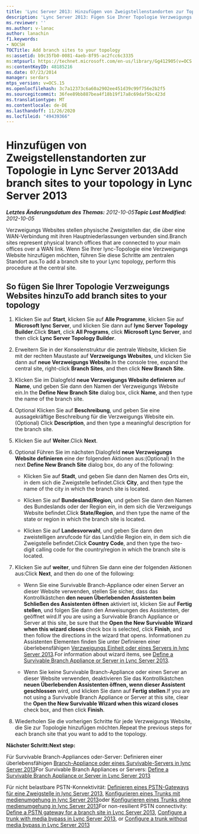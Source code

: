```yaml
---
title: 'Lync Server 2013: Hinzufügen von Zweigstellenstandorten zur Topologie'
description: 'Lync Server 2013: Fügen Sie Ihrer Topologie Verzweigungs Websites hinzu.'
ms.reviewer: ''
ms.author: v-lanac
author: lanachin
f1.keywords:
- NOCSH
TOCTitle: Add branch sites to your topology
ms:assetid: b9c35fb0-0081-4aeb-8f95-ac2fcc6c3335
ms:mtpsurl: https://technet.microsoft.com/en-us/library/Gg412905(v=OCS.15)
ms:contentKeyID: 48185216
ms.date: 07/23/2014
manager: serdars
mtps_version: v=OCS.15
ms.openlocfilehash: 3c7a12373c6a60a2902ee451d39c99f756e2b2f5
ms.sourcegitcommit: 36fee89bb887bea4f18b19f17a8c69daf5bc423d
ms.translationtype: MT
ms.contentlocale: de-DE
ms.lasthandoff: 11/26/2020
ms.locfileid: "49439366"
---
```

# <a name="add-branch-sites-to-your-topology-in-lync-server-2013"></a><span data-ttu-id="6282b-103">Hinzufügen von Zweigstellenstandorten zur Topologie in Lync Server 2013</span><span class="sxs-lookup"><span data-stu-id="6282b-103">Add branch sites to your topology in Lync Server 2013</span></span>

<div data-xmlns="http://www.w3.org/1999/xhtml">

<div class="topic" data-xmlns="http://www.w3.org/1999/xhtml" data-msxsl="urn:schemas-microsoft-com:xslt" data-cs="https://msdn.microsoft.com/">

<div data-asp="https://msdn2.microsoft.com/asp">



</div>

<div id="mainSection">

<div id="mainBody"><span data-ttu-id="6282b-104">

<span> </span></span><span class="sxs-lookup"><span data-stu-id="6282b-104">

<span> </span></span></span>

<span data-ttu-id="6282b-105">_**Letztes Änderungsdatum des Themas:** 2012-10-05_</span><span class="sxs-lookup"><span data-stu-id="6282b-105">_**Topic Last Modified:** 2012-10-05_</span></span>

<span data-ttu-id="6282b-106">Verzweigungs Websites stellen physische Zweigstellen dar, die über eine WAN-Verbindung mit ihren Hauptniederlassungen verbunden sind.</span><span class="sxs-lookup"><span data-stu-id="6282b-106">Branch sites represent physical branch offices that are connected to your main offices over a WAN link.</span></span> <span data-ttu-id="6282b-107">Wenn Sie Ihrer lync-Topologie eine Verzweigungs Website hinzufügen möchten, führen Sie diese Schritte am zentralen Standort aus.</span><span class="sxs-lookup"><span data-stu-id="6282b-107">To add a branch site to your Lync topology, perform this procedure at the central site.</span></span>

<div>

## <a name="to-add-branch-sites-to-your-topology"></a><span data-ttu-id="6282b-108">So fügen Sie Ihrer Topologie Verzweigungs Websites hinzu</span><span class="sxs-lookup"><span data-stu-id="6282b-108">To add branch sites to your topology</span></span>

1.  <span data-ttu-id="6282b-109">Klicken Sie auf **Start**, klicken Sie auf **Alle Programme**, klicken Sie auf **Microsoft lync Server**, und klicken Sie dann auf **lync Server Topology Builder**.</span><span class="sxs-lookup"><span data-stu-id="6282b-109">Click **Start**, click **All Programs**, click **Microsoft Lync Server**, and then click **Lync Server Topology Builder**.</span></span>

2.  <span data-ttu-id="6282b-110">Erweitern Sie in der Konsolenstruktur die zentrale Website, klicken Sie mit der rechten Maustaste auf **Verzweigungs Websites**, und klicken Sie dann auf **neue Verzweigungs Website**.</span><span class="sxs-lookup"><span data-stu-id="6282b-110">In the console tree, expand the central site, right-click **Branch Sites**, and then click **New Branch Site**.</span></span>

3.  <span data-ttu-id="6282b-111">Klicken Sie im Dialogfeld **neue Verzweigungs Website definieren** auf **Name**, und geben Sie dann den Namen der Verzweigungs Website ein.</span><span class="sxs-lookup"><span data-stu-id="6282b-111">In the **Define New Branch Site** dialog box, click **Name**, and then type the name of the branch site.</span></span>

4.  <span data-ttu-id="6282b-112">Optional Klicken Sie auf **Beschreibung**, und geben Sie eine aussagekräftige Beschreibung für die Verzweigungs Website ein.</span><span class="sxs-lookup"><span data-stu-id="6282b-112">(Optional) Click **Description**, and then type a meaningful description for the branch site.</span></span>

5.  <span data-ttu-id="6282b-113">Klicken Sie auf **Weiter**.</span><span class="sxs-lookup"><span data-stu-id="6282b-113">Click **Next**.</span></span>

6.  <span data-ttu-id="6282b-114">Optional Führen Sie im nächsten Dialogfeld **neue Verzweigungs Website definieren** eine der folgenden Aktionen aus:</span><span class="sxs-lookup"><span data-stu-id="6282b-114">(Optional) In the next **Define New Branch Site** dialog box, do any of the following:</span></span>
    
      - <span data-ttu-id="6282b-115">Klicken Sie auf **Stadt**, und geben Sie dann den Namen des Orts ein, in dem sich die Zweigstelle befindet.</span><span class="sxs-lookup"><span data-stu-id="6282b-115">Click **City**, and then type the name of the city in which the branch site is located.</span></span>
    
      - <span data-ttu-id="6282b-116">Klicken Sie auf **Bundesland/Region**, und geben Sie dann den Namen des Bundeslands oder der Region ein, in dem sich die Verzweigungs Website befindet.</span><span class="sxs-lookup"><span data-stu-id="6282b-116">Click **State/Region**, and then type the name of the state or region in which the branch site is located.</span></span>
    
      - <span data-ttu-id="6282b-117">Klicken Sie auf **Landesvorwahl**, und geben Sie dann den zweistelligen anrufcode für das Land/die Region ein, in dem sich die Zweigstelle befindet.</span><span class="sxs-lookup"><span data-stu-id="6282b-117">Click **Country Code**, and then type the two-digit calling code for the country/region in which the branch site is located.</span></span>

7.  <span data-ttu-id="6282b-118">Klicken Sie auf **weiter**, und führen Sie dann eine der folgenden Aktionen aus:</span><span class="sxs-lookup"><span data-stu-id="6282b-118">Click **Next**, and then do one of the following:</span></span>
    
      - <span data-ttu-id="6282b-119">Wenn Sie eine Survivable Branch-Appliance oder einen Server an dieser Website verwenden, stellen Sie sicher, dass das Kontrollkästchen **den neuen Überlebenden Assistenten beim Schließen des Assistenten öffnen** aktiviert ist, klicken Sie auf **Fertig stellen**, und folgen Sie dann den Anweisungen des Assistenten, der geöffnet wird.</span><span class="sxs-lookup"><span data-stu-id="6282b-119">If you are using a Survivable Branch Appliance or Server at this site, be sure that the **Open the New Survivable Wizard when this wizard closes** check box is selected, click **Finish**, and then follow the directions in the wizard that opens.</span></span> <span data-ttu-id="6282b-120">Informationen zu Assistenten Elementen finden Sie unter Definieren einer überlebensfähigen [Verzweigungs Einheit oder eines Servers in lync Server 2013](lync-server-2013-define-a-survivable-branch-appliance-or-server.md).</span><span class="sxs-lookup"><span data-stu-id="6282b-120">For information about wizard items, see [Define a Survivable Branch Appliance or Server in Lync Server 2013](lync-server-2013-define-a-survivable-branch-appliance-or-server.md).</span></span>
    
      - <span data-ttu-id="6282b-121">Wenn Sie keine Survivable Branch-Appliance oder einen Server an dieser Website verwenden, deaktivieren Sie das Kontrollkästchen **neuen Überlebenden Assistenten öffnen, wenn dieser Assistent geschlossen** wird, und klicken Sie dann auf **Fertig stellen**.</span><span class="sxs-lookup"><span data-stu-id="6282b-121">If you are not using a Survivable Branch Appliance or Server at this site, clear the **Open the New Survivable Wizard when this wizard closes** check box, and then click **Finish**.</span></span>

8.  <span data-ttu-id="6282b-122">Wiederholen Sie die vorherigen Schritte für jede Verzweigungs Website, die Sie zur Topologie hinzufügen möchten.</span><span class="sxs-lookup"><span data-stu-id="6282b-122">Repeat the previous steps for each branch site that you want to add to the topology.</span></span>

<span data-ttu-id="6282b-123">**Nächster Schritt:**</span><span class="sxs-lookup"><span data-stu-id="6282b-123">**Next step:**</span></span>

<span data-ttu-id="6282b-124">Für Survivable Branch-Appliances oder-Server: Definieren einer überlebensfähigen [Branch-Appliance oder eines Survivable-Servers in lync Server 2013](lync-server-2013-define-a-survivable-branch-appliance-or-server.md)</span><span class="sxs-lookup"><span data-stu-id="6282b-124">For Survivable Branch Appliances or Servers: [Define a Survivable Branch Appliance or Server in Lync Server 2013](lync-server-2013-define-a-survivable-branch-appliance-or-server.md)</span></span>

<span data-ttu-id="6282b-125">Für nicht belastbare PSTN-Konnektivität: [Definieren eines PSTN-Gateways für eine Zweigstelle in lync Server 2013](lync-server-2013-define-a-pstn-gateway-for-a-branch-site.md), [Konfigurieren eines Trunks mit medienumgehung in lync Server 2013](lync-server-2013-configure-a-trunk-with-media-bypass.md)oder [Konfigurieren eines Trunks ohne medienumgehung in lync Server 2013](lync-server-2013-configure-a-trunk-without-media-bypass.md)</span><span class="sxs-lookup"><span data-stu-id="6282b-125">For non-resilient PSTN connectivity: [Define a PSTN gateway for a branch site in Lync Server 2013](lync-server-2013-define-a-pstn-gateway-for-a-branch-site.md), [Configure a trunk with media bypass in Lync Server 2013](lync-server-2013-configure-a-trunk-with-media-bypass.md), or [Configure a trunk without media bypass in Lync Server 2013](lync-server-2013-configure-a-trunk-without-media-bypass.md)</span></span>

<span data-ttu-id="6282b-126"></div>

</div>

<span> </span>

</div>

</div>

</span><span class="sxs-lookup"><span data-stu-id="6282b-126"></div>

</div>

<span> </span>

</div>

</div>

</span></span></div>

